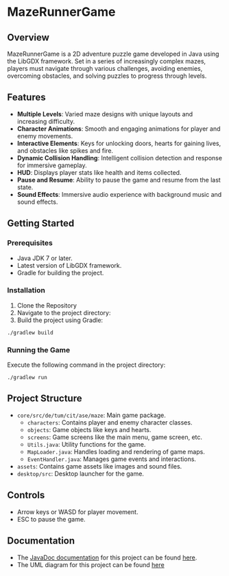 # MazeRunnerGame

## Overview
MazeRunnerGame is a 2D adventure puzzle game developed in Java using the LibGDX framework. Set in a series of increasingly complex mazes, players must navigate through various challenges, avoiding enemies, overcoming obstacles, and solving puzzles to progress through levels.

## Features
- **Multiple Levels**: Varied maze designs with unique layouts and increasing difficulty.
- **Character Animations**: Smooth and engaging animations for player and enemy movements.
- **Interactive Elements**: Keys for unlocking doors, hearts for gaining lives, and obstacles like spikes and fire.
- **Dynamic Collision Handling**: Intelligent collision detection and response for immersive gameplay.
- **HUD**: Displays player stats like health and items collected.
- **Pause and Resume**: Ability to pause the game and resume from the last state.
- **Sound Effects**: Immersive audio experience with background music and sound effects.

## Getting Started
### Prerequisites
- Java JDK 7 or later.
- Latest version of LibGDX framework.
- Gradle for building the project.

### Installation
1. Clone the Repository
2. Navigate to the project directory:
3. Build the project using Gradle:
```shell
./gradlew build
```


### Running the Game
Execute the following command in the project directory:
```shell
./gradlew run
```


## Project Structure
- `core/src/de/tum/cit/ase/maze`: Main game package.
    - `characters`: Contains player and enemy character classes.
    - `objects`: Game objects like keys and hearts.
    - `screens`: Game screens like the main menu, game screen, etc.
    - `Utils.java`: Utility functions for the game.
    - `MapLoader.java`: Handles loading and rendering of game maps.
    - `EventHandler.java`: Manages game events and interactions.
- `assets`: Contains game assets like images and sound files.
- `desktop/src`: Desktop launcher for the game.

## Controls
- Arrow keys or WASD for player movement.
- ESC to pause the game.

## Documentation
- The [JavaDoc documentation](doc/index.html) for this project can be found [here](doc/index.html).
- The UML diagram for this project can be found [here](https://www.figma.com/file/LgbfVA646i5ApL4H32CD35/UML?type=whiteboard&node-id=0%3A1&t=xPXanqFMPSHzNOUv-1)

